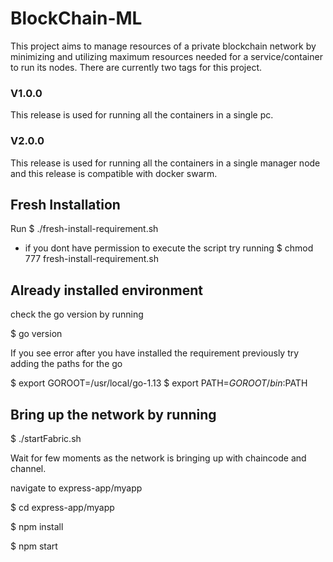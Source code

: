 # BlockChain-ML
This project aims to manage resources of a private blockchain network by minimizing and utilizing maximum resources needed for a service/container to run its nodes.
There are currently two tags for this project.
### V1.0.0
This release is used for running all the containers in a single pc.
### V2.0.0
This release is used for running all the containers in a single manager node and this release is compatible with docker swarm.

## Fresh Installation 
Run $ ./fresh-install-requirement.sh 

* if you dont have permission to execute the script try running $ chmod 777 fresh-install-requirement.sh 

## Already installed environment

check the go version by running

$ go version

If you see error after you have installed the requirement previously try adding the paths for the go

$ export GOROOT=/usr/local/go-1.13
$ export PATH=$GOROOT/bin:$PATH

## Bring up the network by running 

$ ./startFabric.sh

Wait for few moments as the network is bringing up with chaincode and channel.

navigate to express-app/myapp

$ cd express-app/myapp

$ npm install

$ npm start
